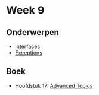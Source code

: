 # Week 9

## Onderwerpen

-   [Interfaces](/topics/8_interfaces)
-   [Exceptions](/topics/8b_exceptions)

## Boek

-   Hoofdstuk 17: [Advanced Topics](https://books.trinket.io/thinkjava2/chapter17.html)
